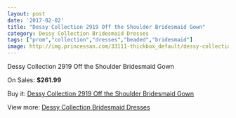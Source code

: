 ```yaml
---
layout: post
date: '2017-02-02'
title: "Dessy Collection 2919 Off the Shoulder Bridesmaid Gown"
category: Dessy Collection Bridesmaid Dresses
tags: ["prom","collection","dresses","beaded","bridesmaid"]
image: http://img.princessan.com/33111-thickbox_default/dessy-collection-2919-off-the-shoulder-bridesmaid-gown.jpg
---
```

Dessy Collection 2919 Off the Shoulder Bridesmaid Gown

On Sales: **$261.99**
<a href="https://www.princessan.com/en/15338-dessy-collection-2919-off-the-shoulder-bridesmaid-gown.html"><amp-img layout="responsive" width="600" height="600" src="//img.princessan.com/33111-thickbox_default/dessy-collection-2919-off-the-shoulder-bridesmaid-gown.jpg" alt="Dessy Collection 2919 Off the Shoulder Bridesmaid Gown 0" /></a>
<a href="https://www.princessan.com/en/15338-dessy-collection-2919-off-the-shoulder-bridesmaid-gown.html"><amp-img layout="responsive" width="600" height="600" src="//img.princessan.com/33112-thickbox_default/dessy-collection-2919-off-the-shoulder-bridesmaid-gown.jpg" alt="Dessy Collection 2919 Off the Shoulder Bridesmaid Gown 1" /></a>

Buy it: [Dessy Collection 2919 Off the Shoulder Bridesmaid Gown](https://www.princessan.com/en/15338-dessy-collection-2919-off-the-shoulder-bridesmaid-gown.html "Dessy Collection 2919 Off the Shoulder Bridesmaid Gown")

View more: [Dessy Collection Bridesmaid Dresses](https://www.princessan.com/en/111- "Dessy Collection Bridesmaid Dresses")